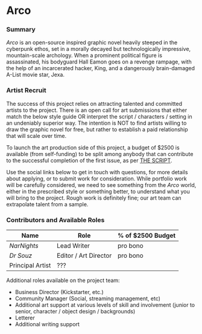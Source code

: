 # Arco

### Summary

*Arco* is an open-source inspired graphic novel heavily steeped in the cyberpunk ethos, set in a morally decayed but technologically impressive, mountain-scale archology.  When a prominent political figure is assassinated, his bodyguard Hall Eamon goes on a revenge rampage, with the help of an incarcerated hacker, King, and a dangerously brain-damaged A-List movie star, Jexa.


### Artist Recruit

The success of this project relies on attracting talented and committed artists to the project.  There is an open call for art submissions that either match the below style guide OR interpret the script / characters / setting in an undeniably superior way.  The intention is NOT to find artists willing to draw the graphic novel for free, but rather to establish a paid relationship that will scale over time.

To launch the art production side of this project, a budget of $2500 is available (from self-funding) to be split among anybody that can contribute to the successful completion of the first issue, as per [THE SCRIPT](..//master/issue-1/script.md).

Use the social links below to get in touch with questions, for more details about applying, or to submit work for consideration.  While portfolio work will be carefully considered, we need to see something from the *Arco* world, either in the prescribed style or something better, to understand what you will bring to the project.  Rough work is definitely fine; our art team can extrapolate talent from a sample.


### Contributors and Available Roles

Name | Role | % of $2500 Budget
--- | --- | ---
*NarNights* | Lead Writer | pro bono
*Dr Souz* | Editor / Art Director | pro bono
 | Principal Artist | ???

Additional roles available on the project team:
+ Business Director (Kickstarter, etc.)
+ Community Manager (Social, streaming management, etc)
+ Additional art support at various levels of skill and involvement (junior to senior, character / object design / backgrounds)
+ Letterer
+ Additional writing support



